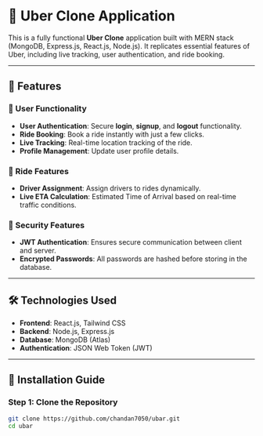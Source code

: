 # 🚖 Uber Clone Application

This is a fully functional **Uber Clone** application built with MERN stack (MongoDB, Express.js, React.js, Node.js). It replicates essential features of Uber, including live tracking, user authentication, and ride booking.

---

## 🌟 Features

### 🚀 User Functionality
- **User Authentication**: Secure **login**, **signup**, and **logout** functionality.
- **Ride Booking**: Book a ride instantly with just a few clicks.
- **Live Tracking**: Real-time location tracking of the ride.
- **Profile Management**: Update user profile details.

### 🚖 Ride Features
- **Driver Assignment**: Assign drivers to rides dynamically.
- **Live ETA Calculation**: Estimated Time of Arrival based on real-time traffic conditions.

### 🔐 Security Features
- **JWT Authentication**: Ensures secure communication between client and server.
- **Encrypted Passwords**: All passwords are hashed before storing in the database.

---

## 🛠️ Technologies Used

- **Frontend**: React.js, Tailwind CSS
- **Backend**: Node.js, Express.js
- **Database**: MongoDB (Atlas)
- **Authentication**: JSON Web Token (JWT)

---

## 🚀 Installation Guide

### Step 1: Clone the Repository
```bash
git clone https://github.com/chandan7050/ubar.git
cd ubar
